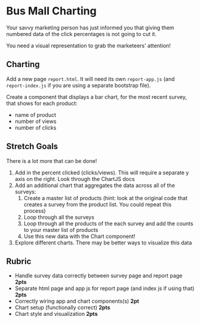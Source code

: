 # Bus Mall Charting

Your savvy marketing person has just informed you that giving them numbered data of the click percentages is not going to cut it.

You need a visual representation to grab the marketeers' attention!

## Charting

Add a new page `report.html`. It will need its own `report-app.js` (and `report-index.js` if you are using a separate bootstrap file).

Create a component that displays a bar chart, for the most recent survey, that shows for each product:
* name of product
* number of views
* number of clicks

## Stretch Goals

There is a lot more that can be done!

1. Add in the percent clicked (clicks/views). This will require a separate y axis on the right. Look through the ChartJS docs
1. Add an additional chart that aggregates the data across all of the surveys:
    1. Create a master list of products (hint: look at the original code that creates a survey from the product list. You could repeat this process)
    1. Loop through all the surveys
    1. Loop through all the products of the each survey and add the counts to your master list of products
    1. Use this new data with the Chart component!
1. Explore different charts. There may be better ways to visualize this data

## Rubric

* Handle survey data correctly between survey page and report page **2pts**
* Separate html page and app js for report page (and index js if using that) **2pts**
* Correctly wiring app and chart components(s) **2pt**
* Chart setup (functionally correct) **2pts**
* Chart style and visualization **2pts**
